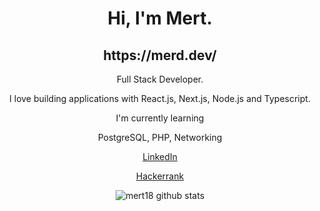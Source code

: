 <h1 align="center">Hi, I'm Mert.</h1>

<h2 align="center">https://merd.dev/</h1>
<p align="center">Full Stack Developer.</p>
<p align="center">I love building applications with React.js, Next.js, Node.js and Typescript.</p>

<p align="center">I'm currently learning</p>
<p align="center">PostgreSQL, PHP, Networking</p>

<p align="center"><a href="https://www.linkedin.com/in/mert-u-8248ab135/">LinkedIn</a></p>
<p align="center"><a href="https://www.hackerrank.com/mertuygur02">Hackerrank</a></p>

<p align="center">
  <img alt="mert18 github stats" src="https://github-readme-stats.vercel.app/api?username=mert18&theme=gruvbox" />
</p>
